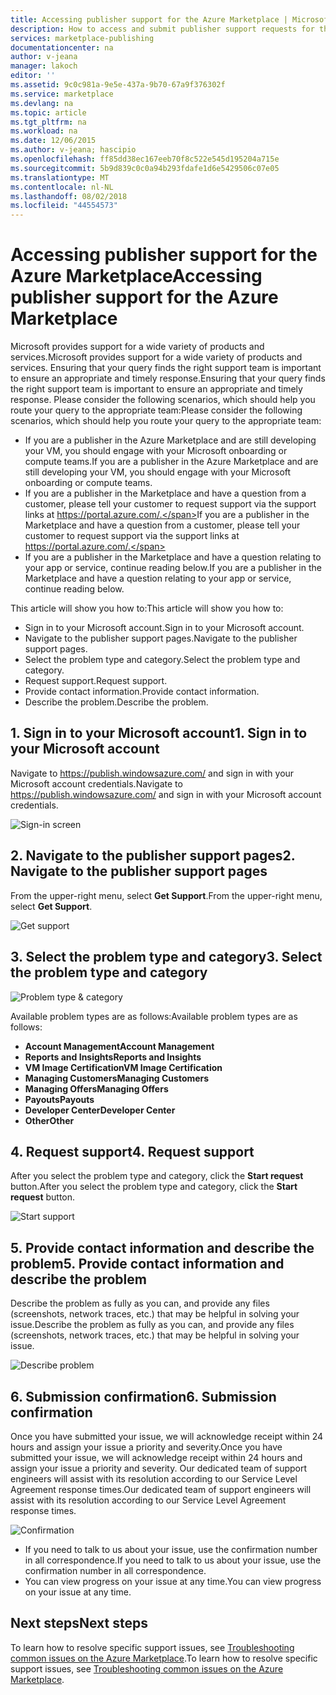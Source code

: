 ```yaml
---
title: Accessing publisher support for the Azure Marketplace | Microsoft Docs
description: How to access and submit publisher support requests for the Azure Marketplace
services: marketplace-publishing
documentationcenter: na
author: v-jeana
manager: lakoch
editor: ''
ms.assetid: 9c0c981a-9e5e-437a-9b70-67a9f376302f
ms.service: marketplace
ms.devlang: na
ms.topic: article
ms.tgt_pltfrm: na
ms.workload: na
ms.date: 12/06/2015
ms.author: v-jeana; hascipio
ms.openlocfilehash: ff85dd38ec167eeb70f8c522e545d195204a715e
ms.sourcegitcommit: 5b9d839c0c0a94b293fdafe1d6e5429506c07e05
ms.translationtype: MT
ms.contentlocale: nl-NL
ms.lasthandoff: 08/02/2018
ms.locfileid: "44554573"
---
```

# <a name="accessing-publisher-support-for-the-azure-marketplace"></a><span data-ttu-id="c240f-103">Accessing publisher support for the Azure Marketplace</span><span class="sxs-lookup"><span data-stu-id="c240f-103">Accessing publisher support for the Azure Marketplace</span></span>
<span data-ttu-id="c240f-104">Microsoft provides support for a wide variety of products and services.</span><span class="sxs-lookup"><span data-stu-id="c240f-104">Microsoft provides support for a wide variety of products and services.</span></span> <span data-ttu-id="c240f-105">Ensuring that your query finds the right support team is important to ensure an appropriate and timely response.</span><span class="sxs-lookup"><span data-stu-id="c240f-105">Ensuring that your query finds the right support team is important to ensure an appropriate and timely response.</span></span> <span data-ttu-id="c240f-106">Please consider the following scenarios, which should help you route your query to the appropriate team:</span><span class="sxs-lookup"><span data-stu-id="c240f-106">Please consider the following scenarios, which should help you route your query to the appropriate team:</span></span>

* <span data-ttu-id="c240f-107">If you are a publisher in the Azure Marketplace and are still developing your VM, you should engage with your Microsoft onboarding or compute teams.</span><span class="sxs-lookup"><span data-stu-id="c240f-107">If you are a publisher in the Azure Marketplace and are still developing your VM, you should engage with your Microsoft onboarding or compute teams.</span></span>
* <span data-ttu-id="c240f-108">If you are a publisher in the Marketplace and have a question from a customer, please tell your customer to request support via the support links at https://portal.azure.com/.</span><span class="sxs-lookup"><span data-stu-id="c240f-108">If you are a publisher in the Marketplace and have a question from a customer, please tell your customer to request support via the support links at https://portal.azure.com/.</span></span>
* <span data-ttu-id="c240f-109">If you are a publisher in the Marketplace and have a question relating to your app or service, continue reading below.</span><span class="sxs-lookup"><span data-stu-id="c240f-109">If you are a publisher in the Marketplace and have a question relating to your app or service, continue reading below.</span></span>

<span data-ttu-id="c240f-110">This article will show you how to:</span><span class="sxs-lookup"><span data-stu-id="c240f-110">This article will show you how to:</span></span>

* <span data-ttu-id="c240f-111">Sign in to your Microsoft account.</span><span class="sxs-lookup"><span data-stu-id="c240f-111">Sign in to your Microsoft account.</span></span>
* <span data-ttu-id="c240f-112">Navigate to the publisher support pages.</span><span class="sxs-lookup"><span data-stu-id="c240f-112">Navigate to the publisher support pages.</span></span>
* <span data-ttu-id="c240f-113">Select the problem type and category.</span><span class="sxs-lookup"><span data-stu-id="c240f-113">Select the problem type and category.</span></span>
* <span data-ttu-id="c240f-114">Request support.</span><span class="sxs-lookup"><span data-stu-id="c240f-114">Request support.</span></span>
* <span data-ttu-id="c240f-115">Provide contact information.</span><span class="sxs-lookup"><span data-stu-id="c240f-115">Provide contact information.</span></span>
* <span data-ttu-id="c240f-116">Describe the problem.</span><span class="sxs-lookup"><span data-stu-id="c240f-116">Describe the problem.</span></span>

## <a name="1-sign-in-to-your-microsoft-account"></a><span data-ttu-id="c240f-117">1. Sign in to your Microsoft account</span><span class="sxs-lookup"><span data-stu-id="c240f-117">1. Sign in to your Microsoft account</span></span>
<span data-ttu-id="c240f-118">Navigate to https://publish.windowsazure.com/ and sign in with your Microsoft account credentials.</span><span class="sxs-lookup"><span data-stu-id="c240f-118">Navigate to https://publish.windowsazure.com/ and sign in with your Microsoft account credentials.</span></span>

  ![Sign-in screen][1]

## <a name="2-navigate-to-the-publisher-support-pages"></a><span data-ttu-id="c240f-120">2. Navigate to the publisher support pages</span><span class="sxs-lookup"><span data-stu-id="c240f-120">2. Navigate to the publisher support pages</span></span>
<span data-ttu-id="c240f-121">From the upper-right menu, select **Get Support**.</span><span class="sxs-lookup"><span data-stu-id="c240f-121">From the upper-right menu, select **Get Support**.</span></span>

  ![Get support][2]

## <a name="3-select-the-problem-type-and-category"></a><span data-ttu-id="c240f-123">3. Select the problem type and category</span><span class="sxs-lookup"><span data-stu-id="c240f-123">3. Select the problem type and category</span></span>
![Problem type & category][3]

<span data-ttu-id="c240f-125">Available problem types are as follows:</span><span class="sxs-lookup"><span data-stu-id="c240f-125">Available problem types are as follows:</span></span>

* <span data-ttu-id="c240f-126">**Account Management**</span><span class="sxs-lookup"><span data-stu-id="c240f-126">**Account Management**</span></span>
* <span data-ttu-id="c240f-127">**Reports and Insights**</span><span class="sxs-lookup"><span data-stu-id="c240f-127">**Reports and Insights**</span></span>
* <span data-ttu-id="c240f-128">**VM Image Certification**</span><span class="sxs-lookup"><span data-stu-id="c240f-128">**VM Image Certification**</span></span>
* <span data-ttu-id="c240f-129">**Managing Customers**</span><span class="sxs-lookup"><span data-stu-id="c240f-129">**Managing Customers**</span></span>
* <span data-ttu-id="c240f-130">**Managing Offers**</span><span class="sxs-lookup"><span data-stu-id="c240f-130">**Managing Offers**</span></span>
* <span data-ttu-id="c240f-131">**Payouts**</span><span class="sxs-lookup"><span data-stu-id="c240f-131">**Payouts**</span></span>
* <span data-ttu-id="c240f-132">**Developer Center**</span><span class="sxs-lookup"><span data-stu-id="c240f-132">**Developer Center**</span></span>
* <span data-ttu-id="c240f-133">**Other**</span><span class="sxs-lookup"><span data-stu-id="c240f-133">**Other**</span></span>

## <a name="4-request-support"></a><span data-ttu-id="c240f-134">4. Request support</span><span class="sxs-lookup"><span data-stu-id="c240f-134">4. Request support</span></span>
<span data-ttu-id="c240f-135">After you select the problem type and category, click the **Start request** button.</span><span class="sxs-lookup"><span data-stu-id="c240f-135">After you select the problem type and category, click the **Start request** button.</span></span>

![Start support][4]

## <a name="5-provide-contact-information-and-describe-the-problem"></a><span data-ttu-id="c240f-137">5. Provide contact information and describe the problem</span><span class="sxs-lookup"><span data-stu-id="c240f-137">5. Provide contact information and describe the problem</span></span>
<span data-ttu-id="c240f-138">Describe the problem as fully as you can, and provide any files (screenshots, network traces, etc.) that may be helpful in solving your issue.</span><span class="sxs-lookup"><span data-stu-id="c240f-138">Describe the problem as fully as you can, and provide any files (screenshots, network traces, etc.) that may be helpful in solving your issue.</span></span>

![Describe problem][5]

## <a name="6-submission-confirmation"></a><span data-ttu-id="c240f-140">6. Submission confirmation</span><span class="sxs-lookup"><span data-stu-id="c240f-140">6. Submission confirmation</span></span>
<span data-ttu-id="c240f-141">Once you have submitted your issue, we will acknowledge receipt within 24 hours and assign your issue a priority and severity.</span><span class="sxs-lookup"><span data-stu-id="c240f-141">Once you have submitted your issue, we will acknowledge receipt within 24 hours and assign your issue a priority and severity.</span></span> <span data-ttu-id="c240f-142">Our dedicated team of support engineers will assist with its resolution according to our Service Level Agreement response times.</span><span class="sxs-lookup"><span data-stu-id="c240f-142">Our dedicated team of support engineers will assist with its resolution according to our Service Level Agreement response times.</span></span>

![Confirmation][6]

* <span data-ttu-id="c240f-144">If you need to talk to us about your issue, use the confirmation number in all correspondence.</span><span class="sxs-lookup"><span data-stu-id="c240f-144">If you need to talk to us about your issue, use the confirmation number in all correspondence.</span></span>
* <span data-ttu-id="c240f-145">You can view progress on your issue at any time.</span><span class="sxs-lookup"><span data-stu-id="c240f-145">You can view progress on your issue at any time.</span></span>

## <a name="next-steps"></a><span data-ttu-id="c240f-146">Next steps</span><span class="sxs-lookup"><span data-stu-id="c240f-146">Next steps</span></span>
<span data-ttu-id="c240f-147">To learn how to resolve specific support issues, see [Troubleshooting common issues on the Azure Marketplace](marketplace-publishing-support-common-issues.md).</span><span class="sxs-lookup"><span data-stu-id="c240f-147">To learn how to resolve specific support issues, see [Troubleshooting common issues on the Azure Marketplace](marketplace-publishing-support-common-issues.md).</span></span>

[1]: https://docstestmedia1.blob.core.windows.net/azure-media/articles/marketplace-publishing/media/marketplace-publishing-get-publisher-support/step1.png
[2]: https://docstestmedia1.blob.core.windows.net/azure-media/articles/marketplace-publishing/media/marketplace-publishing-get-publisher-support/step2.png
[3]: https://docstestmedia1.blob.core.windows.net/azure-media/articles/marketplace-publishing/media/marketplace-publishing-get-publisher-support/step3.png
[4]: https://docstestmedia1.blob.core.windows.net/azure-media/articles/marketplace-publishing/media/marketplace-publishing-get-publisher-support/step4.png
[5]: https://docstestmedia1.blob.core.windows.net/azure-media/articles/marketplace-publishing/media/marketplace-publishing-get-publisher-support/step5.png
[6]: https://docstestmedia1.blob.core.windows.net/azure-media/articles/marketplace-publishing/media/marketplace-publishing-get-publisher-support/step6.png






